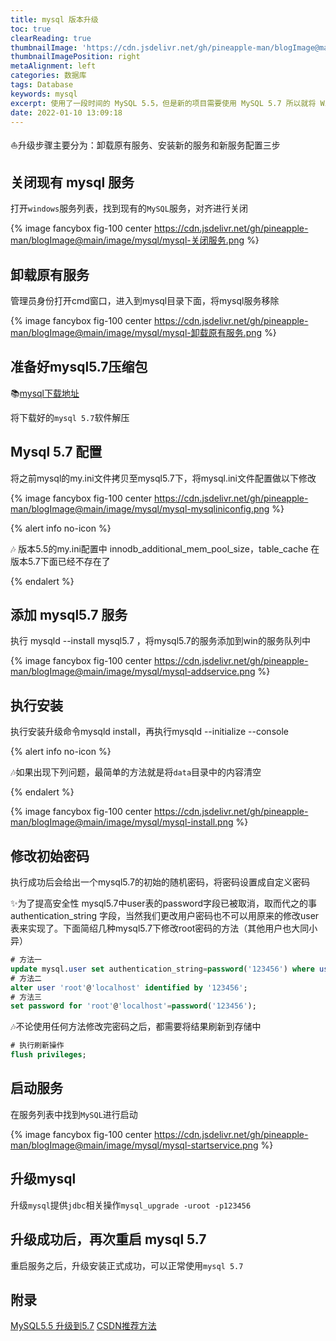 ```yaml
---
title: mysql 版本升级
toc: true
clearReading: true
thumbnailImage: 'https://cdn.jsdelivr.net/gh/pineapple-man/blogImage@main/image/mysql/mysql.jpg'
thumbnailImagePosition: right
metaAlignment: left
categories: 数据库
tags: Database
keywords: mysql
excerpt: 使用了一段时间的 MySQL 5.5，但是新的项目需要使用 MySQL 5.7 所以就将 Win10 平台上的 MySQL5.5 进行升级
date: 2022-01-10 13:09:18
---
```

<!-- toc -->


:boat:升级步骤主要分为：卸载原有服务、安装新的服务和新服务配置三步

## 关闭现有 mysql 服务

打开`windows`服务列表，找到现有的`MySQL`服务，对齐进行关闭

{% image fancybox fig-100  center https://cdn.jsdelivr.net/gh/pineapple-man/blogImage@main/image/mysql/mysql-关闭服务.png %}

## 卸载原有服务

管理员身份打开cmd窗口，进入到mysql目录下面，将mysql服务移除

{% image fancybox fig-100  center https://cdn.jsdelivr.net/gh/pineapple-man/blogImage@main/image/mysql/mysql-卸载原有服务.png %}

## 准备好mysql5.7压缩包

:books:[mysql下载地址](https://dev.mysql.com/downloads/mysql/)

将下载好的`mysql 5.7`软件解压

## Mysql 5.7 配置

将之前mysql的my.ini文件拷贝至mysql5.7下，将mysql.ini文件配置做以下修改

{% image fancybox fig-100  center https://cdn.jsdelivr.net/gh/pineapple-man/blogImage@main/image/mysql/mysql-mysqliniconfig.png %}

{% alert info no-icon %}

:notes: 版本5.5的my.ini配置中 innodb_additional_mem_pool_size，table_cache 在版本5.7下面已经不存在了

{% endalert %}

## 添加 mysql5.7 服务

执行 mysqld --install mysql5.7  ，将mysql5.7的服务添加到win的服务队列中

{% image fancybox fig-100  center https://cdn.jsdelivr.net/gh/pineapple-man/blogImage@main/image/mysql/mysql-addservice.png %}

## 执行安装

执行安装升级命令mysqld install，再执行mysqld --initialize --console

{% alert info no-icon %}

:notes:如果出现下列问题，最简单的方法就是将`data`目录中的内容清空

{% endalert %}

{% image fancybox fig-100  center https://cdn.jsdelivr.net/gh/pineapple-man/blogImage@main/image/mysql/mysql-install.png %}

## 修改初始密码

执行成功后会给出一个mysql5.7的初始的随机密码，将密码设置成自定义密码

:sparkles:为了提高安全性 mysql5.7中user表的password字段已被取消，取而代之的事 authentication_string 字段，当然我们更改用户密码也不可以用原来的修改user表来实现了。下面简绍几种mysql5.7下修改root密码的方法（其他用户也大同小异）

```sql
# 方法一
update mysql.user set authentication_string=password('123456') where user='root' and Host = 'localhost';
# 方法二
alter user 'root'@'localhost' identified by '123456';
# 方法三
set password for 'root'@'localhost'=password('123456');
```

:notes:不论使用任何方法修改完密码之后，都需要将结果刷新到存储中

```sql
# 执行刷新操作
flush privileges;
```

## 启动服务

在服务列表中找到`MySQL`进行启动

{% image fancybox fig-100  center https://cdn.jsdelivr.net/gh/pineapple-man/blogImage@main/image/mysql/mysql-startservice.png %}

## 升级mysql

升级`mysql`提供`jdbc`相关操作`mysql_upgrade -uroot -p123456`

## 升级成功后，再次重启 mysql 5.7

重启服务之后，升级安装正式成功，可以正常使用`mysql 5.7`

## 附录

[MySQL5.5 升级到5.7](https://cloud.tencent.com/developer/article/1621566?from=article.detail.1671033)
[CSDN推荐方法](https://blog.csdn.net/qq_33472557/article/details/77726094)